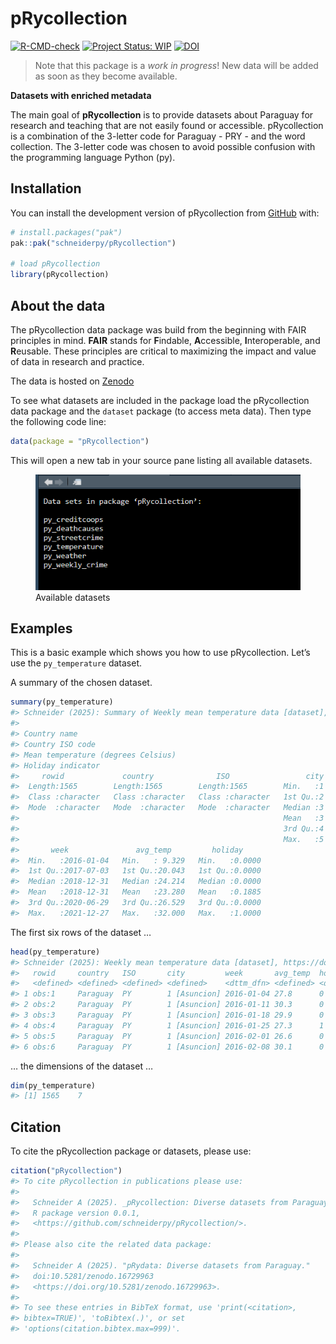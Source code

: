
<!-- README.md is generated from README.Rmd. Please edit that file -->

# pRycollection

<!-- badges: start -->

[![R-CMD-check](https://github.com/schneiderpy/pRycollection/actions/workflows/R-CMD-check.yml/badge.svg)](https://github.com/schneiderpy/pRycollection/actions/workflows/R-CMD-check.yml)
[![Project Status:
WIP](https://www.repostatus.org/badges/latest/wip.svg)](https://www.repostatus.org/#wip)
[![DOI](https://zenodo.org/badge/DOI/10.5281/zenodo.16744968.svg)](https://doi.org/10.5281/zenodo.16744968)

<!-- badges: end -->

> Note that this package is a *work in progress*! New data will be added
> as soon as they become available.

**Datasets with enriched metadata**

The main goal of **pRycollection** is to provide datasets about Paraguay
for research and teaching that are not easily found or accessible.
pRycollection is a combination of the 3-letter code for Paraguay - PRY -
and the word collection. The 3-letter code was chosen to avoid possible
confusion with the programming language Python (py).

## Installation

You can install the development version of pRycollection from
[GitHub](https://github.com/schneiderpy) with:

``` r
# install.packages("pak")
pak::pak("schneiderpy/pRycollection")

# load pRycollection
library(pRycollection)
```

## About the data

The pRycollection data package was build from the beginning with FAIR
principles in mind. **FAIR** stands for **F**indable, **A**ccessible,
**I**nteroperable, and **R**eusable. These principles are critical to
maximizing the impact and value of data in research and practice.

The data is hosted on [Zenodo](https://doi.org/10.5281/zenodo.16729963)

To see what datasets are included in the package load the pRycollection
data package and the `dataset` package (to access meta data). Then type
the following code line:

``` r
data(package = "pRycollection")
```

This will open a new tab in your source pane listing all available
datasets.

<figure>
<img src="man/figures/Pane_pRycollection_datasets.png"
alt="Available datasets" />
<figcaption aria-hidden="true">Available datasets</figcaption>
</figure>

## Examples

This is a basic example which shows you how to use pRycollection. Let’s
use the `py_temperature` dataset.

A summary of the chosen dataset.

``` r
summary(py_temperature)
#> Schneider (2025): Summary of Weekly mean temperature data [dataset], https://doi.org/10.5281/zenodo.16729963
#> 
#> Country name
#> Country ISO code
#> Mean temperature (degrees Celsius)
#> Holiday indicator
#>     rowid             country              ISO                 city  
#>  Length:1565        Length:1565        Length:1565        Min.   :1  
#>  Class :character   Class :character   Class :character   1st Qu.:2  
#>  Mode  :character   Mode  :character   Mode  :character   Median :3  
#>                                                           Mean   :3  
#>                                                           3rd Qu.:4  
#>                                                           Max.   :5  
#>       week               avg_temp         holiday      
#>  Min.   :2016-01-04   Min.   : 9.329   Min.   :0.0000  
#>  1st Qu.:2017-07-03   1st Qu.:20.043   1st Qu.:0.0000  
#>  Median :2018-12-31   Median :24.214   Median :0.0000  
#>  Mean   :2018-12-31   Mean   :23.280   Mean   :0.1885  
#>  3rd Qu.:2020-06-29   3rd Qu.:26.529   3rd Qu.:0.0000  
#>  Max.   :2021-12-27   Max.   :32.000   Max.   :1.0000
```

The first six rows of the dataset …

``` r
head(py_temperature)
#> Schneider (2025): Weekly mean temperature data [dataset], https://doi.org/10.5281/zenodo.16729963
#>   rowid     country   ISO       city         week       avg_temp  holiday   
#>   <defined> <defined> <defined> <defined>    <dttm_dfn> <defined> <defined>
#> 1 obs:1     Paraguay  PY        1 [Asuncion] 2016-01-04 27.8      0        
#> 2 obs:2     Paraguay  PY        1 [Asuncion] 2016-01-11 30.3      0        
#> 3 obs:3     Paraguay  PY        1 [Asuncion] 2016-01-18 29.9      0        
#> 4 obs:4     Paraguay  PY        1 [Asuncion] 2016-01-25 27.3      1        
#> 5 obs:5     Paraguay  PY        1 [Asuncion] 2016-02-01 26.6      0        
#> 6 obs:6     Paraguay  PY        1 [Asuncion] 2016-02-08 30.1      0
```

… the dimensions of the dataset …

``` r
dim(py_temperature)
#> [1] 1565    7
```

## Citation

To cite the pRycollection package or datasets, please use:

``` r
citation("pRycollection")
#> To cite pRycollection in publications please use:
#> 
#>   Schneider A (2025). _pRycollection: Diverse datasets from Paraguay_.
#>   R package version 0.0.1,
#>   <https://github.com/schneiderpy/pRycollection/>.
#> 
#> Please also cite the related data package:
#> 
#>   Schneider A (2025). "pRydata: Diverse datasets from Paraguay."
#>   doi:10.5281/zenodo.16729963
#>   <https://doi.org/10.5281/zenodo.16729963>.
#> 
#> To see these entries in BibTeX format, use 'print(<citation>,
#> bibtex=TRUE)', 'toBibtex(.)', or set
#> 'options(citation.bibtex.max=999)'.
```
